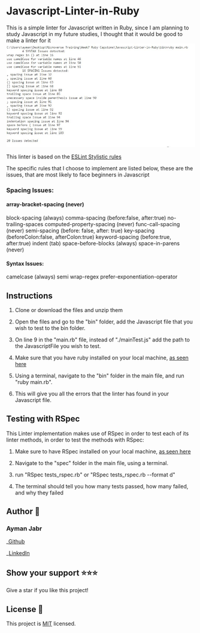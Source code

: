 # Javascript-Linter-in-Ruby

This is a simple linter for Javascript written in Ruby, since I am planning to study Javascript in my future studies, I thought that it would be good to make a linter for it
![Screenshot-of-live-demo](./assets/screenshot.JPG)


This linter is based on the [ESLint Stylistic rules](https://eslint.org/docs/rules/#stylistic-issues)

The specific rules that I choose to implement are listed below, these are the issues, that are most likely to face beginners in Javascript

### Spacing Issues:

#### array-bracket-spacing (never)


block-spacing (always)
comma-spacing (before:false, after:true)
no-trailing-spaces
computed-property-spacing (never)
func-call-spacing (never)
semi-spacing (before: false, after: true)
key-spacing (beforeColon:false, afterColon:true)
keyword-spacing (before:true, after:true)
indent (tab)
space-before-blocks (always)
space-in-parens (never)


#### Syntax Issues:

camelcase (always)
semi
wrap-regex
prefer-exponentiation-operator


## Instructions

1) Clone or download the files and unzip them

2) Open the files and go to the "bin" folder, add the Javascript file that you wish to test to the bin folder.

3) On line 9 in the "main.rb" file, instead of "./mainTest.js" add the path to the JavascriptFile you wish to test.

4) Make sure that you have ruby installed on your local machine, [as seen here](https://www.ruby-lang.org/en/documentation/installation/)

5) Using a terminal, navigate to the "bin" folder in the main file, and run "ruby main.rb".

6) This will give you all the errors that the linter has found in your Javascript file.

## Testing with RSpec
This Linter implementation makes use of RSpec in order to test each of its linter methods, in order to test the methods with RSpec:

1) Make sure to have RSpec installed on your local machine, [as seen here](https://github.com/rspec/rspec)

2) Navigate to the "spec" folder in the main file, using a terminal.

3) run "RSpec tests_rspec.rb" or
 "RSpec tests_rspec.rb --format d"

4) The terminal should tell you how many tests passed, how many failed, and why they failed

## Author 👤

### Ayman Jabr

_[Github](https://github.com/AymanJabr/)

_[LinkedIn](https://www.linkedin.com/in/ayman-jabr-3705a4100/)

## Show your support ⭐️⭐️⭐️

Give a star if you like this project!

## License 📝

This project is [MIT](https://www.mit.edu/~amini/LICENSE.md) licensed.